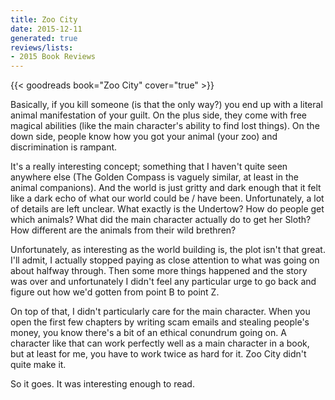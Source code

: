 ```yaml
---
title: Zoo City
date: 2015-12-11
generated: true
reviews/lists:
- 2015 Book Reviews
---
```

{{< goodreads book="Zoo City" cover="true" >}}

Basically, if you kill someone (is that the only way?) you end up with a literal animal manifestation of your guilt. On the plus side, they come with free magical abilities (like the main character's ability to find lost things). On the down side, people know how you got your animal (your zoo) and discrimination is rampant.  

It's a really interesting concept; something that I haven't quite seen anywhere else (The Golden Compass is vaguely similar, at least in the animal companions). And the world is just gritty and dark enough that it felt like a dark echo of what our world could be / have been. Unfortunately, a lot of details are left unclear. What exactly is the Undertow? How do people get which animals? What did the main character actually do to get her Sloth? How different are the animals from their wild brethren?  

<!--more-->

Unfortunately, as interesting as the world building is, the plot isn't that great. I'll admit, I actually stopped paying as close attention to what was going on about halfway through. Then some more things happened and the story was over and unfortunately I didn't feel any particular urge to go back and figure out how we'd gotten from point B to point Z.  

On top of that, I didn't particularly care for the main character. When you open the first few chapters by writing scam emails and stealing people's money, you know there's a bit of an ethical conundrum going on. A character like that can work perfectly well as a main character in a book, but at least for me, you have to work twice as hard for it. Zoo City didn't quite make it.  

So it goes. It was interesting enough to read.


